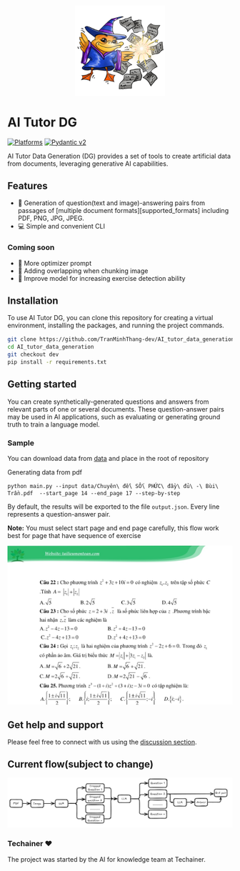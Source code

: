 <p align="center">
  <a href="https://github.com/docling-project/docling-sdg">
    <img loading="lazy" alt="Docling" src="https://github.com/docling-project/docling-sdg/raw/main/docs/assets/docling-sdg-pic.png" width="40%"/>
  </a>
</p>

# AI Tutor DG

[![Platforms](https://img.shields.io/badge/platform-macos%20|%20linux%20|%20windows-blue)](https://github.com/docling-project/docling-parse/)
[![Pydantic v2](https://img.shields.io/endpoint?url=https://raw.githubusercontent.com/pydantic/pydantic/main/docs/badge/v2.json)](https://docs.pydantic.dev/latest/contributing/#badges)

AI Tutor Data Generation (DG) provides a set of tools to create artificial data from documents, leveraging generative AI capabilities.

## Features

- 🧬 Generation of question(text and image)-answering pairs from passages of [multiple document formats][supported_formats] including
  PDF, PNG, JPG, JPEG.
- 💻 Simple and convenient CLI

### Coming soon

- 📝 More optimizer prompt
- 📝 Adding overlapping when chunking image
- 📝 Improve model for increasing exercise detection ability

## Installation

To use AI Tutor DG, you can clone this repository for
creating a virtual environment, installing the packages, and running the project commands.

```bash
git clone https://github.com/TranMinhThang-dev/AI_tutor_data_generation.git
cd AI_tutor_data_generation
git checkout dev
pip install -r requirements.txt
```

## Getting started

You can create synthetically-generated questions and answers from relevant parts of one or several documents.
These question-answer pairs may be used in AI applications, such as evaluating or generating
ground truth to train a language model.

### Sample

You can download data from [data](https://drive.google.com/drive/folders/1PAOtysa1K8fPuXuC8CzyjNwQ-pivEUfT?usp=sharing) and place in the root of repository

Generating data from pdf

```
python main.py --input data/Chuyên\ đề\ SỐ\ PHỨC\ đầy\ đủ\ -\ Bùi\ Trần.pdf  --start_page 14 --end_page 17 --step-by-step
```

By default, the results will be exported to the file `output.json`. Every line represents a question-answer pair.

**Note:** You must select start page and end page carefully, this flow work best for page that have sequence of exercise

<p align="center">
  <a href="https://github.com/TranMinhThang-dev/AI_tutor_data_generation/blob/dev/img/example_image.png">
    <img loading="lazy" alt="good_example" src="https://github.com/TranMinhThang-dev/AI_tutor_data_generation/blob/dev/img/example_image.png"/>
  </a>
</p>

## Get help and support

Please feel free to connect with us using the [discussion section](https://github.com/TranMinhThang-dev/AI_tutor_data_generation/discussions).

## Current flow(subject to change)

<p align="center">
  <a href="https://github.com/TranMinhThang-dev/AI_tutor_data_generation/blob/dev/img/architecture.png">
    <img loading="lazy" alt="Architecture" src="https://github.com/TranMinhThang-dev/AI_tutor_data_generation/blob/dev/img/architecture.png"/>
  </a>
</p>

### Techainer ❤️

The project was started by the AI for knowledge team at Techainer.

